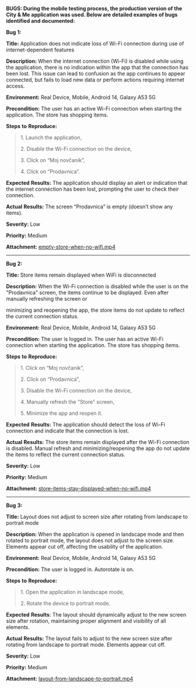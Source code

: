 **BUGS:
During the mobile testing process, the production version of the City & Me application was used. Below are detailed examples of bugs identified and documented:**

**Bug** **1:**

**Title:** Application does not indicate loss of Wi-Fi connection during
use of internet-dependent features

**Description:** When the internet connection (Wi-Fi) is disabled while
using the application, there is no indication within the app that the
connection has been lost. This issue can lead to confusion as the app
continues to appear connected, but fails to load new data or perform
actions requiring internet access.

**Environment:** Real Device, Mobile, Android 14, Galaxy A53 5G

**Precondition:** The user has an active Wi-Fi connection when starting
the application. The store has shopping items.

**Steps** **to** **Reproduce:**

> 1\. Launch the application,
>
> 2\. Disable the Wi-Fi connection on the device,
>
> 3\. Click on “Moj novčanik”,
>
> 4\. Click on “Prodavnica”.

**Expected** **Results:** The application should display an alert or
indication that the internet connection has been lost, prompting the
user to check their connection.

**Actual** **Results:** The screen “Prodavnica” is empty (doesn’t show
any items).

**Severity:** Low

**Priority:** Medium

**Attachment:**
[empty-store-when-no-wifi.mp4](https://drive.google.com/file/d/1CULarPkXgBFttGxQ7r6KfM8iAycwVxN3/view?usp=drive_link)

------------------------------------------------------------------------------------------------------------------------

**Bug** **2:**

**Title:** Store items remain displayed when WiFi is disconnected

**Description:** When the Wi-Fi connection is disabled while the user is
on the "Prodavnica" screen, the items continue to be displayed. Even
after manually refreshing the screen or

minimizing and reopening the app, the store items do not update to
reflect the current connection status.

**Environment:** Real Device, Mobile, Android 14, Galaxy A53 5G

**Precondition:** The user is logged in. The user has an active Wi-Fi
connection when starting the application. The store has shopping items.

**Steps** **to** **Reproduce:**

> 1\. Click on “Moj novčanik”,
>
> 2\. Click on “Prodavnica”,
>
> 3\. Disable the Wi-Fi connection on the device,
>
> 4\. Manually refresh the "Store" screen,
>
> 5\. Minimize the app and reopen it.

**Expected** **Results:** The application should detect the loss of
Wi-Fi connection and indicate that the connection is lost.

**Actual** **Results:** The store items remain displayed after the Wi-Fi
connection is disabled. Manual refresh and minimizing/reopening the app
do not update the items to reflect the current connection status.

**Severity:** Low

**Priority:** Medium

**Attachment:**
[store-items-stay-displayed-when-no-wifi.mp4](https://drive.google.com/file/d/1Ce-HKeXJYE3VSZ-nrNZN4XxxTex6M7HB/view?usp=drive_link)

------------------------------------------------------------------------------------------------------------------------

**Bug** **3:**

**Title:** Layout does not adjust to screen size after rotating from
landscape to portrait mode

**Description:** When the application is opened in landscape mode and
then rotated to portrait mode, the layout does not adjust to the screen
size. Elements appear cut off, affecting the usability of the
application.

**Environment:** Real Device, Mobile, Android 14, Galaxy A53 5G

**Precondition:** The user is logged in. Autorotate is on.

**Steps** **to** **Reproduce:**

> 1\. Open the application in landscape mode,
>
> 2\. Rotate the device to portrait mode.

**Expected** **Results**: The layout should dynamically adjust to the
new screen size after rotation, maintaining proper alignment and
visibility of all elements.

**Actual** **Results:** The layout fails to adjust to the new screen
size after rotating from landscape to portrait mode. Elements appear cut
off.

**Severity:** Low

**Priority:** Medium

**Attachment:**
[layout-from-landscape-to-portrait.mp4](https://drive.google.com/file/d/1Dntyz8_4Qm1y3_CUs5ZiWp-moKpz7eaB/view?usp=drive_link)


